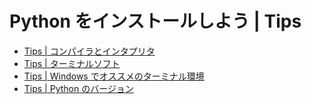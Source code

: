 # Python をインストールしよう | Tips

- [Tips | コンパイラとインタプリタ](./コンパイラとインタプリタ.md)
- [Tips | ターミナルソフト](./ターミナルソフト.md)
- [Tips | Windows でオススメのターミナル環境](./Windowsターミナル環境構築/README.md)
- [Tips | Python のバージョン](./Pythonのバージョン.md)
